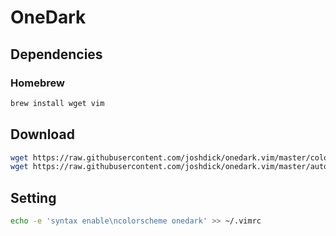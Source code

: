 # OneDark

## Dependencies

### Homebrew

```sh
brew install wget vim
```

## Download

```sh
wget https://raw.githubusercontent.com/joshdick/onedark.vim/master/colors/onedark.vim -P ~/.vim/colors
wget https://raw.githubusercontent.com/joshdick/onedark.vim/master/autoload/onedark.vim -P ~/.vim/autoload
```

## Setting

```sh
echo -e 'syntax enable\ncolorscheme onedark' >> ~/.vimrc
```
